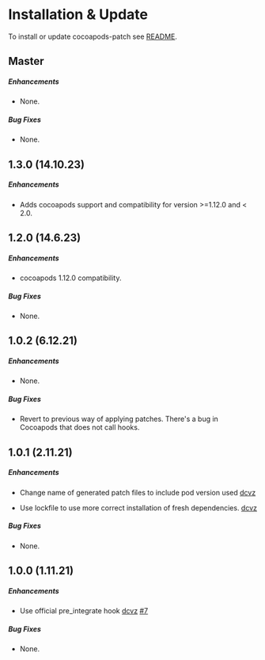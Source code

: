 # Installation & Update

To install or update cocoapods-patch see [README](https://github.com/DoubleSymmetry/cocoapods-patch).

## Master

##### Enhancements

* None.

##### Bug Fixes

* None.

## 1.3.0 (14.10.23)

##### Enhancements

- Adds cocoapods support and compatibility for version >=1.12.0 and < 2.0.

## 1.2.0 (14.6.23)

##### Enhancements

* cocoapods 1.12.0 compatibility.

##### Bug Fixes

* None.

## 1.0.2 (6.12.21)

##### Enhancements

* None.

##### Bug Fixes

* Revert to previous way of applying patches. There's a bug in Cocoapods that does not call hooks.

## 1.0.1 (2.11.21)

##### Enhancements

* Change name of generated patch files to include pod version used
  [dcvz](https://github.com/dcvz)

* Use lockfile to use more correct installation of fresh dependencies.
  [dcvz](https://github.com/dcvz)

##### Bug Fixes

* None.

## 1.0.0 (1.11.21)

##### Enhancements

* Use official pre_integrate hook
  [dcvz](https://github.com/dcvz)
  [#7](https://github.com/DoubleSymmetry/cocoapods-patch/pull/7)

##### Bug Fixes

* None.
